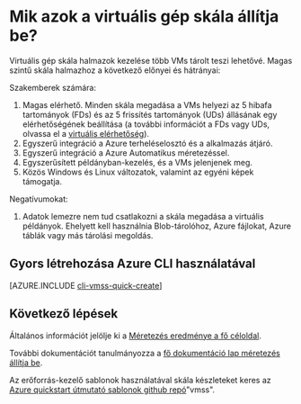 <properties
    pageTitle="Mik azok a virtuális skála állítja be? | Microsoft Azure"
    description="Tudjon meg többet a virtuális skála beállítása."
    keywords="Linux virtuális gép, virtuális gép skála állítja be." 
    services="virtual-machines-linux"
    documentationCenter=""
    authors="gatneil"
    manager="madhana"
    editor="tysonn"
    tags="azure-resource-manager" />

<tags
    ms.service="virtual-machine-linux"
    ms.workload="infrastructure-services"
    ms.tgt_pltfrm="vm-linux"
    ms.devlang="na"
    ms.topic="article"
    ms.date="03/24/2016"
    ms.author="gatneil"/>

# <a name="what-are-virtual-machine-scale-sets"></a>Mik azok a virtuális gép skála állítja be?

Virtuális gép skála halmazok kezelése több VMs tárolt teszi lehetővé. Magas szintű skála halmazhoz a következő előnyei és hátrányai:

Szakemberek számára:

1. Magas elérhető. Minden skála megadása a VMs helyezi az 5 hibafa tartományok (FDs) és az 5 frissítés tartományok (UDs) állásának egy elérhetőségének beállítása (a további információt a FDs vagy UDs, olvassa el a [virtuális elérhetőség](./virtual-machines-linux-manage-availability.md)). 
2. Egyszerű integráció a Azure terheléselosztó és a alkalmazás átjáró.
3. Egyszerű integráció a Azure Automatikus méretezéssel.
4. Egyszerűsített példányban-kezelés, és a VMs jelenjenek meg.
5. Közös Windows és Linux változatok, valamint az egyéni képek támogatja.

Negatívumokat:

1. Adatok lemezre nem tud csatlakozni a skála megadása a virtuális példányok. Ehelyett kell használnia Blob-tárolóhoz, Azure fájlokat, Azure táblák vagy más tárolási megoldás.

## <a name="quick-create-using-azure-cli"></a>Gyors létrehozása Azure CLI használatával

[AZURE.INCLUDE [cli-vmss-quick-create](../../includes/virtual-machines-linux-cli-vmss-quick-create-include.md)]

## <a name="next-steps"></a>Következő lépések

Általános információt jelölje ki a [Méretezés eredménye a fő céloldal](https://azure.microsoft.com/services/virtual-machine-scale-sets/).

További dokumentációt tanulmányozza a [fő dokumentáció lap méretezés állítja be](../virtual-machine-scale-sets/virtual-machine-scale-sets-overview.md).

Az erőforrás-kezelő sablonok használatával skála készleteket keres az [Azure quickstart útmutató sablonok github repó](https://github.com/Azure/azure-quickstart-templates)"vmss".


